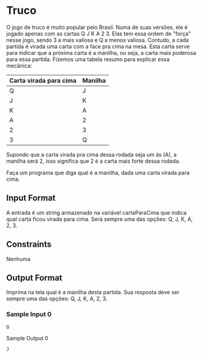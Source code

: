 # Truco

O jogo de truco é muito popular pelo Brasil. Numa de suas versões, ele é jogado apenas com as cartas Q J K A 2 3. Elas tem essa ordem de "força" nesse jogo, sendo 3 a mais valiosa e Q a menos valiosa. Contudo, a cada partida é virada uma carta com a face pra cima na mesa. Esta carta serve para indicar que a próxima carta é a manilha, ou seja, a carta mais poderosa para essa partida. Fizemos uma tabela resumo para explicar essa mecânica:

| Carta virada para cima | Manilha |
|------------------------|---------|
| Q                      | J       |
| J                      | K       |
| K                      | A       |
| A                      | 2       |
| 2                      | 3       |
| 3                      | Q       |

Supondo que a carta virada pra cima dessa rodada seja um ás (A), a manilha será 2, isso significa que 2 é a carta mais forte dessa rodada.

Faça um programa que diga qual é a manilha, dada uma carta virada para cima.

## Input Format

A entrada é um string armazenado na variável cartaParaCima que indica qual carta ficou virada para cima. Será sempre uma das opções: Q, J, K, A, 2, 3.

## Constraints

Nenhuma

## Output Format

Imprima na tela qual é a manilha desta partida. Sua resposta deve ser sempre uma das opções: Q, J, K, A, 2, 3.

### Sample Input 0

```
Q
```
Sample Output 0

```
J
```